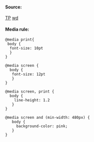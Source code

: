 #### Source:
[TP](https://www.tutorialspoint.com/css/css_media_types.htm)
[wd](https://web.dev/learn/design/media-queries/)


#### Media rule:

```
@media print{
 body {
  font-size: 10pt
  }
}

@media screen {
  body {
   font-size: 12pt
   }
}

@media screen, print {
  body {
    line-height: 1.2
   }
}

@media screen and (min-width: 480px) {
   body {
     background-color: pink;
   }
}
```